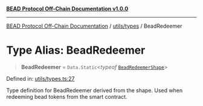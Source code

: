 [**BEAD Protocol Off-Chain Documentation v1.0.0**](../../../README.md)

***

[BEAD Protocol Off-Chain Documentation](../../../modules.md) / [utils/types](../README.md) / BeadRedeemer

# Type Alias: BeadRedeemer

> **BeadRedeemer** = `Data.Static`\<*typeof* [`BeadRedeemerShape`](../variables/BeadRedeemerShape.md)\>

Defined in: [utils/types.ts:27](https://github.com/cmorgado/Bead-Cardano/blob/24017eb600ede1b71f111ffff6b54d88eb612b06/Aiken/bead/off-chain/utils/types.ts#L27)

Type definition for BeadRedeemer derived from the shape.
Used when redeeming bead tokens from the smart contract.
